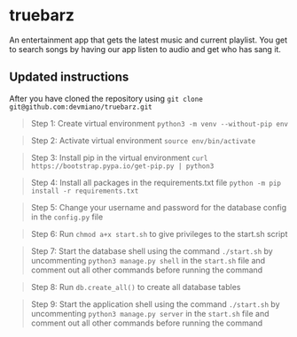 # truebarz

An entertainment app that gets the latest music and current playlist. You get to search songs by having our app listen to audio and get who has sang it.

## Updated instructions

After you have cloned the repository using `git clone git@github.com:devmiano/truebarz.git`

> Step 1: Create virtual environment `python3 -m venv --without-pip env`

> Step 2: Activate virtual environment `source env/bin/activate`

> Step 3: Install pip in the virtual environment `curl https://bootstrap.pypa.io/get-pip.py | python3`

> Step 4: Install all packages in the requirements.txt file `python -m pip install -r requirements.txt`

> Step 5: Change your username and password for the database config in the `config.py` file

> Step 6: Run `chmod a+x start.sh` to give privileges to the start.sh script

> Step 7: Start the database shell using the command `./start.sh` by uncommenting `python3 manage.py shell` in the `start.sh` file and comment out all other commands before running the command

> Step 8: Run `db.create_all()` to create all database tables

> Step 9: Start the application shell using the command `./start.sh` by uncommenting `python3 manage.py server` in the `start.sh` file and comment out all other commands before running the command
